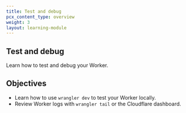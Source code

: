 ```yaml
---
title: Test and debug
pcx_content_type: overview
weight: 3
layout: learning-module
---
```


## Test and debug

Learn how to test and debug your Worker.

## Objectives

- Learn how to use `wrangler dev` to test your Worker locally.
- Review Worker logs with `wrangler tail` or the Cloudflare dashboard.


